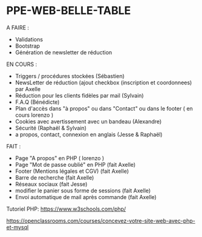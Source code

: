 # PPE-WEB-BELLE-TABLE

A FAIRE :

- Validations
- Bootstrap
- Génération de newsletter de réduction

EN COURS :

- Triggers / procédures stockées (Sébastien)
- NewsLetter de réduction (ajout checkbox (inscription et coordonnees) par Axelle
- Réduction pour les clients fidèles par mail (Sylvain)
- F.A.Q (Bénédicte)
- Plan d'accès dans "à propos" ou dans "Contact" ou dans le footer ( en cours lorenzo )
- Cookies avec avertissement avec un bandeau (Alexandre)
- Sécurité (Raphaël & Sylvain)
- a propos, contact, connexion en anglais (Jesse & Raphaël)


FAIT :

- Page "A propos" en PHP ( lorenzo )
- Page "Mot de passe oublié" en PHP (fait Axelle)
- Footer (Mentions légales et CGV) (fait Axelle)
- Barre de recherche (fait Axelle)
- Réseaux sociaux  (fait Jesse)
- modifier le panier sous forme de sessions (fait Axelle)
- Envoi automatique de mail après commande (fait Axelle)

Tutoriel PHP:
https://www.w3schools.com/php/

https://openclassrooms.com/courses/concevez-votre-site-web-avec-php-et-mysql
